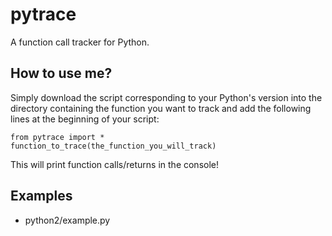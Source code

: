 # pytrace
A function call tracker for Python.

## How to use me?
Simply download the script corresponding to your Python's version
into the directory containing the function you want to track and
add the following lines at the beginning of your script:

~~~
from pytrace import *
function_to_trace(the_function_you_will_track)
~~~

This will print function calls/returns in the console!

## Examples
- python2/example.py
